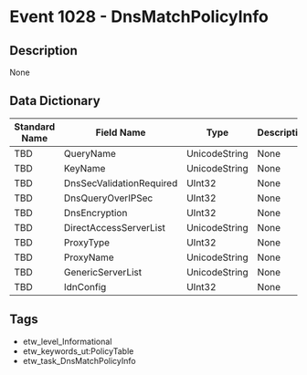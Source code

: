 # Event 1028 - DnsMatchPolicyInfo

## Description
None

## Data Dictionary
|Standard Name|Field Name|Type|Description|Sample Value|
|---|---|---|---|---|
|TBD|QueryName|UnicodeString|None|`None`|
|TBD|KeyName|UnicodeString|None|`None`|
|TBD|DnsSecValidationRequired|UInt32|None|`None`|
|TBD|DnsQueryOverIPSec|UInt32|None|`None`|
|TBD|DnsEncryption|UInt32|None|`None`|
|TBD|DirectAccessServerList|UnicodeString|None|`None`|
|TBD|ProxyType|UInt32|None|`None`|
|TBD|ProxyName|UnicodeString|None|`None`|
|TBD|GenericServerList|UnicodeString|None|`None`|
|TBD|IdnConfig|UInt32|None|`None`|

## Tags
* etw_level_Informational
* etw_keywords_ut:PolicyTable
* etw_task_DnsMatchPolicyInfo